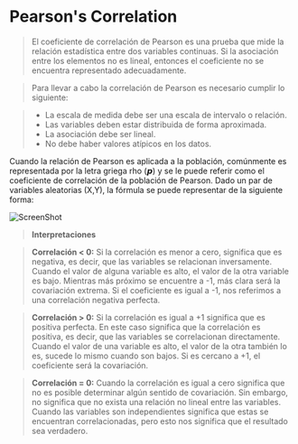 # Pearson's Correlation

>El coeficiente de correlación de Pearson es una prueba que mide la relación estadística entre dos variables continuas. 
Si la asociación entre los elementos no es lineal, entonces el coeficiente no se encuentra representado adecuadamente.

>Para llevar a cabo la correlación de Pearson es necesario cumplir lo siguiente:

>- La escala de medida debe ser una escala de intervalo o relación.
>- Las variables deben estar distribuida de forma aproximada.
>- La asociación debe ser lineal.
>- No debe haber valores atípicos en los datos.

Cuando la relación de Pearson es aplicada a la población, comúnmente es representada por la letra griega rho (𝙥) y se le puede referir como el coeficiente de correlación de la población de Pearson. 
Dado un par de variables aleatorias (X,Y), la fórmula se puede representar de la siguiente forma:

![ScreenShot](https://github.com/SalmaFabel/IMG/blob/main/formula-correlaci%C3%B3n.png)


>**Interpretaciones**

>**Correlación < 0:** Si la correlación es menor a cero, significa que es negativa, es decir, que las variables se relacionan inversamente.
Cuando el valor de alguna variable es alto, el valor de la otra variable es bajo. Mientras más próximo se encuentre a -1, más clara será la covariación extrema. 
Si el coeficiente es igual a -1, nos referimos a una correlación negativa perfecta.

>**Correlación > 0:** Si la correlación es igual a +1 significa que es positiva perfecta. En este caso significa que la correlación es positiva, es decir, que las variables se correlacionan directamente.
Cuando el valor de una variable es alto, el valor de la otra también lo es, sucede lo mismo cuando son bajos. Si es cercano a +1, el coeficiente será la covariación.

>**Correlación = 0:** Cuando la correlación es igual a cero significa que no es posible determinar algún sentido de covariación. Sin embargo, no significa que no exista una relación no lineal entre las variables.
Cuando las variables son independientes significa que estas se encuentran correlacionadas, pero esto nos significa que el resultado sea verdadero.
